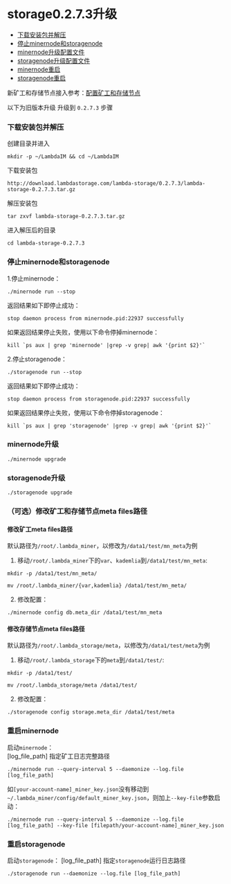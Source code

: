 # storage0.2.7.3升级

* [下载安装包并解压](#下载安装包并解压)
* [停止minernode和storagenode](#停止minernode和storagenode)
* [minernode升级配置文件](#minernode升级配置文件)
* [storagenode升级配置文件](#storagenode升级配置文件)
* [minernode重启](#minernode重启)
* [storagenode重启](#storagenode重启)

新矿工和存储节点接入参考：[配置矿工和存储节点](Mainnet-Miner-Guide.md)  

以下为旧版本升级 升级到 `0.2.7.3` 步骤  


### 下载安装包并解压

创建目录并进入 

```
mkdir -p ~/LambdaIM && cd ~/LambdaIM
```
下载安装包
```
http://download.lambdastorage.com/lambda-storage/0.2.7.3/lambda-storage-0.2.7.3.tar.gz
```
解压安装包
```
tar zxvf lambda-storage-0.2.7.3.tar.gz
```
进入解压后的目录
```
cd lambda-storage-0.2.7.3
```

### 停止minernode和storagenode
1.停止minernode：
```
./minernode run --stop
```
返回结果如下即停止成功：
```
stop daemon process from minernode.pid:22937 successfully
```
如果返回结果停止失败，使用以下命令停掉minernode：
```
kill `ps aux | grep 'minernode' |grep -v grep| awk '{print $2}'`
```

2.停止storagenode：
```
./storagenode run --stop
```
返回结果如下即停止成功：
```
stop daemon process from storagenode.pid:22937 successfully
```
如果返回结果停止失败，使用以下命令停掉storagenode：
```
kill `ps aux | grep 'storagenode' |grep -v grep| awk '{print $2}'`
```

### minernode升级

```
./minernode upgrade
```

### storagenode升级

```
./storagenode upgrade
```

### （可选）修改矿工和存储节点meta files路径
#### 修改矿工meta files路径
默认路径为`/root/.lambda_miner`，以修改为`/data1/test/mn_meta`为例

1. 移动`/root/.lambda_miner`下的`var`、`kademlia`到`/data1/test/mn_meta`:
``` 
mkdir -p /data1/test/mn_meta/
```
```
mv /root/.lambda_miner/{var,kademlia} /data1/test/mn_meta/
```
2. 修改配置：
```
./minernode config db.meta_dir /data1/test/mn_meta
```
        
#### 修改存储节点meta files路径
默认路径为`/root/.lambda_storage/meta`，以修改为`/data1/test/meta`为例

1. 移动`/root/.lambda_storage`下的`meta`到`/data1/test/`:
``` 
mkdir -p /data1/test/
```
```
mv /root/.lambda_storage/meta /data1/test/
```
2. 修改配置：
```
./storagenode config storage.meta_dir /data1/test/meta
```

### 重启minernode
启动`minernode`：  
[log_file_path] 指定矿工日志完整路径
```
./minernode run --query-interval 5 --daemonize --log.file [log_file_path]
```

如`[your-account-name]_miner_key.json`没有移动到`~/.lambda_miner/config/default_miner_key.json`，则加上`--key-fil`e参数启动：
```
./minernode run --query-interval 5 --daemonize --log.file [log_file_path] --key-file [filepath/your-account-name]_miner_key.json
```

### 重启storagenode
启动`storagenode`：
[log_file_path] 指定`storagenode`运行日志路径
```
./storagenode run --daemonize --log.file [log_file_path]
```
